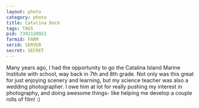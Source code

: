 ```yaml
---
layout: photo
category: photo
title: Catalina Dock
tags: TAGS
pid: 7392120922
farmid: FARM
serid: SERVER
secret: SECRET
---
```


Many years ago, I had the opportunity to go the Catalina Island Marine Institute with school, way back in 7th and 8th grade. Not only was this great for just enjoying scenery and learning, but my science teacher was also a wedding photographer. I owe him at lot for really pushing my interest in photography, and doing awesome things- like helping me develop a couple rolls of film! :)